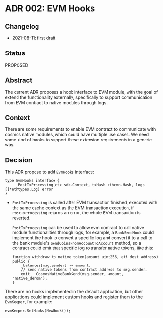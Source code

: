 # ADR 002: EVM Hooks

## Changelog

- 2021-08-11: first draft

## Status

PROPOSED

## Abstract

The current ADR proposes a hook interface to EVM module, with the goal of extend the functionality externally,
specifically to support communication from EVM contract to native modules through logs.

## Context

There are some requirements to enable EVM contract to communicate with cosmos native modules, which could have multiple
use cases. We need some kind of hooks to support these extension requirements in a generic way.

## Decision

This ADR propose to add `EvmHooks` interface:

```golang
type EvmHooks interface {
	  PostTxProcessing(ctx sdk.Context, txHash ethcmn.Hash, logs []*ethtypes.Log) error
}
```

- `PostTxProcessing` is called after EVM transaction finished, executed with the same cache context as the EVM
  transaction execution, if `PostTxProcessing` returns an error, the whole EVM transaction is reverted.

  `PostTxProcessing` can be used to allow evm contract to call native module functionalities through logs, for example,
a `BankSendHook` could implement the hook to convert a specific log and convert it to a call to the bank module's
`SendCoinsFromAccountToAccount` method, so a contract could emit that specific log to transfer native tokens, like this:

  ```solidity
  function withdraw_to_native_token(amount uint256, eth_dest address) public {
      _balances[msg.sender] -= amount;
      // send native tokens from contract address to msg.sender.
      emit __CosmosNativeBankSend(msg.sender, amount, "native_denom");
  }
  ```

There are no hooks implemented in the default application, but other applications could implement custom hooks and
register them to the `EvmKeeper`, for example:

```golang
evmKeeper.SetHooks(NewHook());
```

